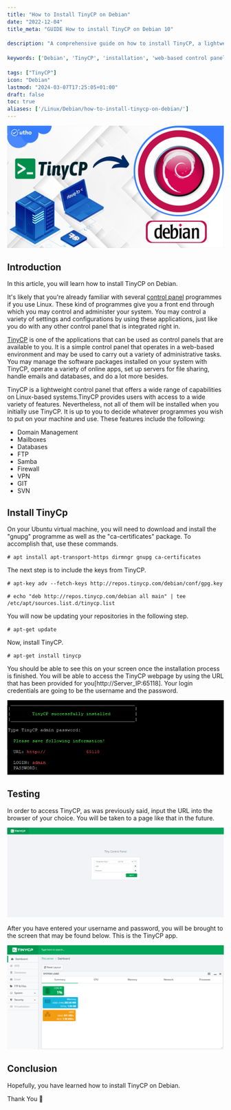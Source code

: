 ```yaml
---
title: "How to Install TinyCP on Debian"
date: "2022-12-04"
title_meta: "GUIDE How to install TinyCP on Debian 10"

description: "A comprehensive guide on how to install TinyCP, a lightweight web-based control panel for managing Linux servers, on Debian."

keywords: ['Debian', 'TinyCP', 'installation', 'web-based control panel', 'Linux server management', 'server administration']

tags: ["TinyCP"]
icon: "Debian"
lastmod: "2024-03-07T17:25:05+01:00"
draft: false
toc: true
aliases: ['/Linux/Debian/how-to-install-tinycp-on-debian/']
---
```


![How to Install TinyCP on Debian](images/How-to-Install-TinyCP-on-Debian_utho.jpg)

## Introduction

In this article, you will learn how to install TinyCP on Debian.

It's likely that you're already familiar with several [control panel](https://utho.com/docs/tutorial/how-to-migrate-accounts-from-cwp-to-cwp/) programmes if you use Linux. These kind of programmes give you a front end through which you may control and administer your system. You may control a variety of settings and configurations by using these applications, just like you do with any other control panel that is integrated right in.

[TinyCP](https://en.wikipedia.org/wiki/TinyCo) is one of the applications that can be used as control panels that are available to you. It is a simple control panel that operates in a web-based environment and may be used to carry out a variety of administrative tasks. You may manage the software packages installed on your system with TinyCP, operate a variety of online apps, set up servers for file sharing, handle emails and databases, and do a lot more besides.

TinyCP is a lightweight control panel that offers a wide range of capabilities on Linux-based systems.TinyCP provides users with access to a wide variety of features. Nevertheless, not all of them will be installed when you initially use TinyCP. It is up to you to decide whatever programmes you wish to put on your machine and use. These features include the following:

- Domain Management
- Mailboxes
- Databases
- FTP
- Samba
- Firewall
- VPN
- GIT
- SVN

## Install TinyCp

On your Ubuntu virtual machine, you will need to download and install the "gnupg" programme as well as the "ca-certificates" package. To accomplish that, use these commands.

```
# apt install apt-transport-https dirmngr gnupg ca-certificates
```

The next step is to include the keys from TinyCP.

```
# apt-key adv --fetch-keys http://repos.tinycp.com/debian/conf/gpg.key
```

```
# echo "deb http://repos.tinycp.com/debian all main" | tee /etc/apt/sources.list.d/tinycp.list
```

You will now be updating your repositories in the following step.

```
# apt-get update
```

Now, install TinyCP.

```
# apt-get install tinycp
```

You should be able to see this on your screen once the installation process is finished. You will be able to access the TinyCP webpage by using the URL that has been provided for you\[http://Server\_IP:65118\]. Your login credentials are going to be the username and the password.

![command output](images/image-553.png)

## Testing

In order to access TinyCP, as was previously said, input the URL into the browser of your choice. You will be taken to a page like that in the future.

![output](images/image-554-1024x423.png)

After you have entered your username and password, you will be brought to the screen that may be found below. This is the TinyCP app.

![install TinyCP on Debian](images/image-555-1024x492.png)

## Conclusion

Hopefully, you have learned how to install TinyCP on Debian.

Thank You 🙂
